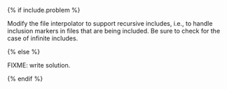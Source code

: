 {% if include.problem %}

Modify the file interpolator to support recursive includes,
i.e.,
to handle inclusion markers in files that are being included.
Be sure to check for the case of infinite includes.

{% else %}

FIXME: write solution.

{% endif %}
